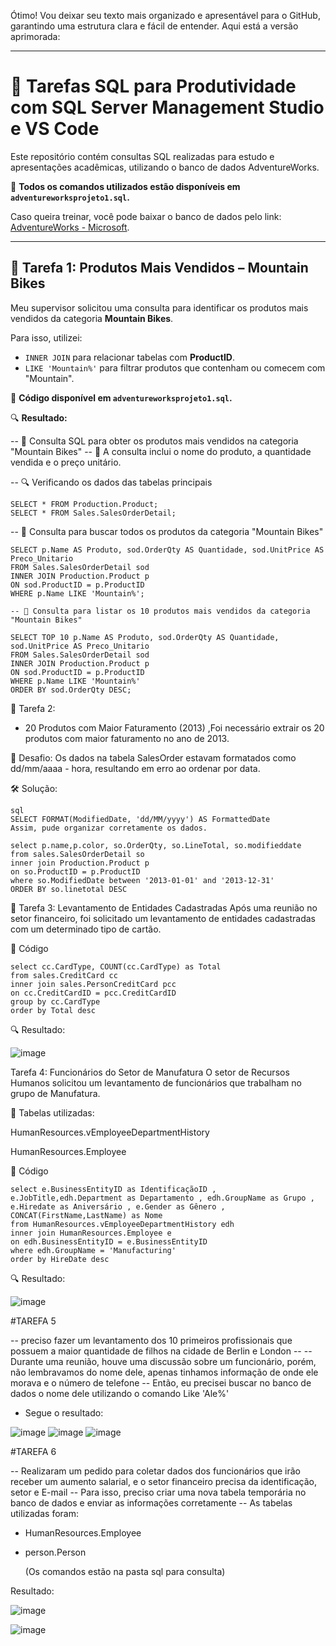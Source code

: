 Ótimo! Vou deixar seu texto mais organizado e apresentável para o GitHub, garantindo uma estrutura clara e fácil de entender. Aqui está a versão aprimorada:

---

# 🚀 Tarefas SQL para Produtividade com SQL Server Management Studio e VS Code

Este repositório contém consultas SQL realizadas para estudo e apresentações acadêmicas, utilizando o banco de dados AdventureWorks.

📂 **Todos os comandos utilizados estão disponíveis em `adventureworksprojeto1.sql`.**

Caso queira treinar, você pode baixar o banco de dados pelo link: [AdventureWorks - Microsoft](https://learn.microsoft.com/pt-br/sql/samples/adventureworks-install-configure?view=sql-server-ver16&tabs=ssms).

---

## 📌 Tarefa 1: Produtos Mais Vendidos – Mountain Bikes

Meu supervisor solicitou uma consulta para identificar os produtos mais vendidos da categoria **Mountain Bikes**.

Para isso, utilizei:

- `INNER JOIN` para relacionar tabelas com **ProductID**.
- `LIKE 'Mountain%'` para filtrar produtos que contenham ou comecem com "Mountain".

📂 **Código disponível em `adventureworksprojeto1.sql`.**

🔍 **Resultado:**

-- 🚀 Consulta SQL para obter os produtos mais vendidos na categoria "Mountain Bikes"
-- 📌 A consulta inclui o nome do produto, a quantidade vendida e o preço unitário.

-- 🔍 Verificando os dados das tabelas principais

```
SELECT * FROM Production.Product;
SELECT * FROM Sales.SalesOrderDetail;
```

-- 🔹 Consulta para buscar todos os produtos da categoria "Mountain Bikes"

```
SELECT p.Name AS Produto, sod.OrderQty AS Quantidade, sod.UnitPrice AS Preco_Unitario
FROM Sales.SalesOrderDetail sod
INNER JOIN Production.Product p
ON sod.ProductID = p.ProductID
WHERE p.Name LIKE 'Mountain%';

-- 🔹 Consulta para listar os 10 produtos mais vendidos da categoria "Mountain Bikes"

SELECT TOP 10 p.Name AS Produto, sod.OrderQty AS Quantidade, sod.UnitPrice AS Preco_Unitario
FROM Sales.SalesOrderDetail sod
INNER JOIN Production.Product p
ON sod.ProductID = p.ProductID
WHERE p.Name LIKE 'Mountain%'
ORDER BY sod.OrderQty DESC;
```

📌 Tarefa 2: 
- 20 Produtos com Maior Faturamento (2013) ,Foi necessário extrair os 20 produtos com maior faturamento no ano de 2013.

📌 Desafio: Os dados na tabela SalesOrder estavam formatados como dd/mm/aaaa - hora, resultando em erro ao ordenar por data.

🛠 Solução:

```
sql
SELECT FORMAT(ModifiedDate, 'dd/MM/yyyy') AS FormattedDate
Assim, pude organizar corretamente os dados.
```

```
select p.name,p.color, so.OrderQty, so.LineTotal, so.modifieddate
from sales.SalesOrderDetail so
inner join Production.Product p
on so.ProductID = p.ProductID
where so.ModifiedDate between '2013-01-01' and '2013-12-31'  
ORDER BY so.linetotal DESC
```

📌 Tarefa 3: Levantamento de Entidades Cadastradas
Após uma reunião no setor financeiro, foi solicitado um levantamento de entidades cadastradas com um determinado tipo de cartão.

📂 Código

```
select cc.CardType, COUNT(cc.CardType) as Total
from sales.CreditCard cc
inner join sales.PersonCreditCard pcc
on cc.CreditCardID = pcc.CreditCardID
group by cc.CardType
order by Total desc
```

🔍 Resultado:

![image](https://github.com/user-attachments/assets/bd315812-5f60-4640-94e6-34adeb9e9935)


Tarefa 4: Funcionários do Setor de Manufatura
O setor de Recursos Humanos solicitou um levantamento de funcionários que trabalham no grupo de Manufatura.

📌 Tabelas utilizadas:

HumanResources.vEmployeeDepartmentHistory

HumanResources.Employee

📂 Código 

```
select e.BusinessEntityID as IdentificaçãoID , e.JobTitle,edh.Department as Departamento , edh.GroupName as Grupo , e.Hiredate as Aniversário , e.Gender as Gênero , CONCAT(FirstName,LastName) as Nome 
from HumanResources.vEmployeeDepartmentHistory edh
inner join HumanResources.Employee e
on edh.BusinessEntityID = e.BusinessEntityID
where edh.GroupName = 'Manufacturing'
order by HireDate desc
```

🔍 Resultado:

![image](https://github.com/user-attachments/assets/2200778e-9da0-49ac-ad6a-034071d7ccdc)

#TAREFA 5

-- preciso fazer um levantamento dos 10 primeiros profissionais que possuem a maior quantidade de filhos na cidade de Berlin e London  --
-- Durante uma reunião, houve uma discussão sobre um funcionário, porém, não lembravamos do nome dele, apenas tinhamos informação de onde ele morava e o número de telefone
-- Então, eu precisei buscar no banco de dados o nome dele utilizando o comando Like 'Ale%'
- Segue o resultado:

![image](https://github.com/user-attachments/assets/bff34a2b-e70e-4f77-abf8-7d9425d74bd2)
![image](https://github.com/user-attachments/assets/53996fd4-fadf-4952-a680-37e479c0f392)
![image](https://github.com/user-attachments/assets/6442221f-c152-4883-ac23-5010034cd5f7)

#TAREFA 6

-- Realizaram um pedido para coletar dados dos funcionários que irão receber um aumento salarial, e o setor financeiro precisa da identificação, setor e E-mail
-- Para isso, preciso criar uma nova tabela temporária no banco de dados e enviar as informações corretamente
-- As tabelas utilizadas foram:
- HumanResources.Employee
- person.Person

  (Os comandos estão na pasta sql para consulta)

Resultado:

![image](https://github.com/user-attachments/assets/56275aab-fe0e-4f74-ad2e-ede54de28857)

![image](https://github.com/user-attachments/assets/8b1a8f0a-64b1-4258-829c-383e7ce3eb80)




  

